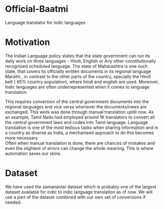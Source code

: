 # Official-Baatmi
Language translator for indic languages 

# Motivation

The Indian Language policy states that the state government can run its daily work on three languages - Hindi, English or Any other constitutionally recognised scheduled language.
The state of Maharashtra is one such state, that covers its officially written documents in its regional language Marathi , in contrast to the  other parts of the country, specially the Hindi belt ( 65% country population), where hindi and english are used.
Moreover, Indic languages are often underrepresented when it comes to language translation. 

This requires conversion of the central government documents into the regional languages and vice versa whenever the documents/news are exchanged. This work was done through manual translation uptill now. As an example, Tamil Nadu had employed around 1K translators to convert all the central government laws and codes into Tamil language.
Language translation is one of the most tedious tasks when sharing information and in a country as diverse as India, a mechanised approach to do this becomes more necessary.  
Often when manual translation is done, there are chances of mistakes and even the slightest of errors can change the whole meaning. This is where automation saves our skins. 

# Dataset

We have used the samanantar dataset which is probably one of the largest dataset available for indic to indic language translation as of now. 
We will use a part of the dataset combined with our own set of conversions if needed.


